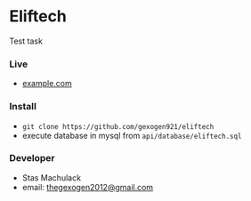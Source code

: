 # Eliftech 
Test task

### Live
- [example.com](//example.com)

### Install
- `git clone https://github.com/gexogen921/eliftech`
- execute database in mysql from `api/database/eliftech.sql`

### Developer
- Stas Machulack
- email: [thegexogen2012@gmail.com](mailto:thegexogen2012@gmail.com)
